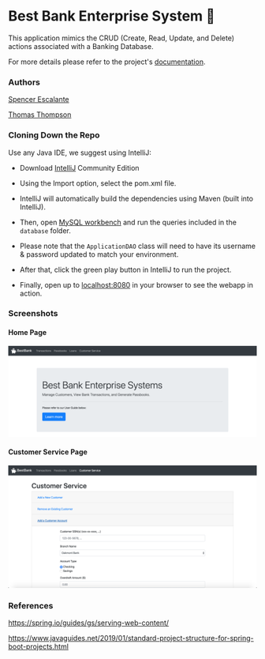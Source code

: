 # Best Bank Enterprise System :money_with_wings:

This application mimics the CRUD (Create, Read, Update, and Delete) actions associated with a Banking Database.

For more details please refer to the project's [documentation](https://docs.google.com/document/d/1u4qJDYjY3VJPEMfIhZeqkGK1dCBrHWjwb-2bhQ5nMb8/edit?usp=sharing).



### Authors
[Spencer Escalante](https://github.com/spencer517)

[Thomas Thompson](https://github.com/tomtom28)



### Cloning Down the Repo
Use any Java IDE, we suggest using IntelliJ:

  - Download [IntelliJ](https://www.jetbrains.com/idea/) Community Edition

  - Using the Import option, select the pom.xml file.

  - IntelliJ will automatically build the dependencies using Maven (built into IntelliJ).

  - Then, open [MySQL workbench](https://www.mysql.com/products/workbench/) and run the queries included in the `database` folder.
  
  - Please note that the `ApplicationDAO` class will need to have its username & password updated to match your environment.

  - After that, click the green play button in IntelliJ to run the project.

  - Finally, open up to [localhost:8080](http://localhost:8080/) in your browser to see the webapp in action.



### Screenshots

#### Home Page
![BestBank Home Page](/screenshots/Home-Page.png)

#### Customer Service Page
![BestBank Customer Service Page](/screenshots/CS-Page.png)


### References

https://spring.io/guides/gs/serving-web-content/

https://www.javaguides.net/2019/01/standard-project-structure-for-spring-boot-projects.html
